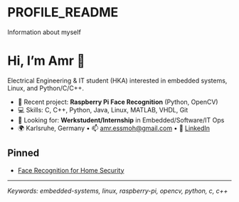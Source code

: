 # PROFILE_README
Information about myself

# Hi, I’m Amr 👋
Electrical Engineering & IT student (HKA) interested in embedded systems, Linux, and Python/C/C++.

- 🔭 Recent project: **Raspberry Pi Face Recognition** (Python, OpenCV)
- 💻 Skills: C, C++, Python, Java, Linux, MATLAB, VHDL, Git
- 🎯 Looking for: **Werkstudent/Internship** in Embedded/Software/IT Ops
- 🌍 Karlsruhe, Germany  •  📫 amr.essmoh@gmail.com  •  🔗 [LinkedIn](https://linkedin.com/in/amrmohamed4)

## Pinned
- [Face Recognition for Home Security](https://github.com/AmrEssamMahrous/face-recognition-for-home-security-with-raspberry-pi)

---
*Keywords: embedded-systems, linux, raspberry-pi, opencv, python, c, c++*

